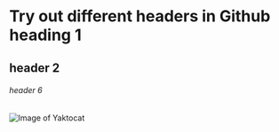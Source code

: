 # Try out different headers in Github heading 1
## header 2
###### header 6
![Image of Yaktocat](https://octodex.github.com/images/yaktocat.png)
